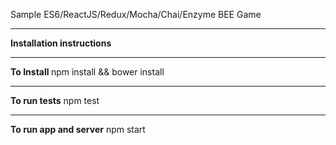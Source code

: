 Sample ES6/ReactJS/Redux/Mocha/Chai/Enzyme BEE Game
<hr>
<strong>Installation instructions</strong>
<hr>
<strong> To Install </strong>
npm install && bower install <br />
<hr>
<strong> To run tests</strong>
npm test
<hr>
<strong> To run app and server</strong>
npm start
